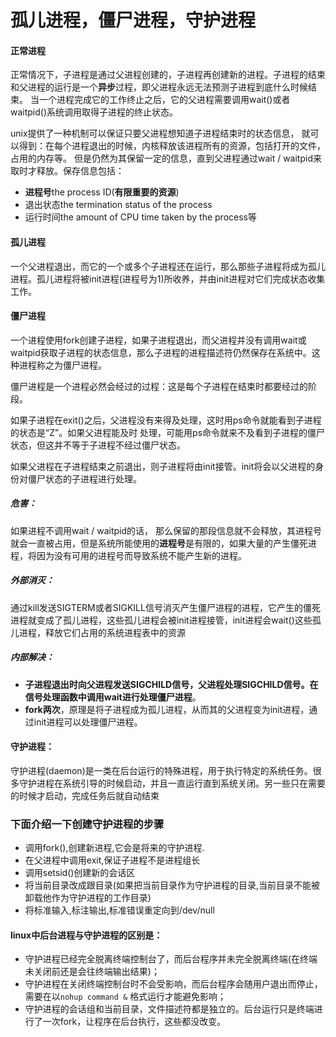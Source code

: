 # 孤儿进程，僵尸进程，守护进程

#### 正常进程

正常情况下，子进程是通过父进程创建的，子进程再创建新的进程。子进程的结束和父进程的运行是一个**异步**过程，即父进程永远无法预测子进程到底什么时候结束。 当一个进程完成它的工作终止之后，它的父进程需要调用wait()或者waitpid()系统调用取得子进程的终止状态。

unix提供了一种机制可以保证只要父进程想知道子进程结束时的状态信息， 就可以得到：在每个进程退出的时候，内核释放该进程所有的资源，包括打开的文件，占用的内存等。 但是仍然为其保留一定的信息，直到父进程通过wait / waitpid来取时才释放。保存信息包括：

* **进程号**the process ID(**有限重要的资源**)
* 退出状态the termination status of the process
* 运行时间the amount of CPU time taken by the process等

#### 孤儿进程

一个父进程退出，而它的一个或多个子进程还在运行，那么那些子进程将成为孤儿进程。孤儿进程将被init进程(进程号为1)所收养，并由init进程对它们完成状态收集工作。

#### 僵尸进程

一个进程使用fork创建子进程，如果子进程退出，而父进程并没有调用wait或waitpid获取子进程的状态信息，那么子进程的进程描述符仍然保存在系统中。这种进程称之为僵尸进程。

僵尸进程是一个进程必然会经过的过程：这是每个子进程在结束时都要经过的阶段。

如果子进程在exit()之后，父进程没有来得及处理，这时用ps命令就能看到子进程的状态是“Z”。如果父进程能及时 处理，可能用ps命令就来不及看到子进程的僵尸状态，但这并不等于子进程不经过僵尸状态。

如果父进程在子进程结束之前退出，则子进程将由init接管。init将会以父进程的身份对僵尸状态的子进程进行处理。

##### 危害：

如果进程不调用wait / waitpid的话， 那么保留的那段信息就不会释放，其进程号就会一直被占用，但是系统所能使用的**进程号**是有限的，如果大量的产生僵死进程，将因为没有可用的进程号而导致系统不能产生新的进程。

##### 外部消灭：

通过kill发送SIGTERM或者SIGKILL信号消灭产生僵尸进程的进程，它产生的僵死进程就变成了孤儿进程，这些孤儿进程会被init进程接管，init进程会wait()这些孤儿进程，释放它们占用的系统进程表中的资源

##### 内部解决：

* **子进程退出时向父进程发送SIGCHILD信号，父进程处理SIGCHILD信号。在信号处理函数中调用wait进行处理僵尸进程**。
* **fork两次**，原理是将子进程成为孤儿进程，从而其的父进程变为init进程，通过init进程可以处理僵尸进程。

#### 守护进程：

守护进程(daemon)是一类在后台运行的特殊进程，用于执行特定的系统任务。很多守护进程在系统引导的时候启动，并且一直运行直到系统关闭。另一些只在需要的时候才启动，完成任务后就自动结束

### 下面介绍一下创建守护进程的步骤

* 调用fork(),创建新进程,它会是将来的守护进程.
* 在父进程中调用exit,保证子进程不是进程组长
* 调用setsid()创建新的会话区
* 将当前目录改成跟目录(如果把当前目录作为守护进程的目录,当前目录不能被卸载他作为守护进程的工作目录)
* 将标准输入,标注输出,标准错误重定向到/dev/null  
  

#### linux中后台进程与守护进程的区别是：

* 守护进程已经完全脱离终端控制台了，而后台程序并未完全脱离终端(在终端未关闭前还是会往终端输出结果)；
* 守护进程在关闭终端控制台时不会受影响，而后台程序会随用户退出而停止，需要在以`nohup command &` 格式运行才能避免影响；
* 守护进程的会话组和当前目录，文件描述符都是独立的。后台运行只是终端进行了一次fork，让程序在后台执行，这些都没改变。
